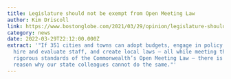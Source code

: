 ```yaml
---
title: Legislature should not be exempt from Open Meeting Law
author: Kim Driscoll
link: https://www.bostonglobe.com/2021/03/29/opinion/legislature-should-not-be-exempt-open-meeting-law/
category: news
date: 2022-03-29T22:12:00.000Z
extract: '"If 351 cities and towns can adopt budgets, engage in policy debates,
  hire and evaluate staff, and create local laws — all while meeting the rightly
  rigorous standards of the Commonwealth’s Open Meeting Law — there is no valid
  reason why our state colleagues cannot do the same."'
---
```

